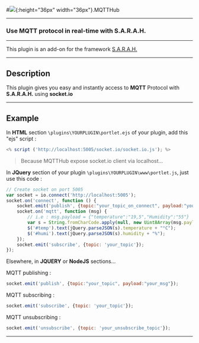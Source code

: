 #![](../master/www/images/mqtthub.png){:height="36px" width="36px"}.MQTTHub

***
### Use MQTT protocol in real-time with S.A.R.A.H.
***
This plugin is an add-on for the framework [S.A.R.A.H.](http://encausse.net/s-a-r-a-h)
***
## Description
This plugin gives you easy and instantly access to **MQTT** Protocol with **S.A.R.A.H.** using **socket.io**
***

## Example

In **HTML** section `\plugins\YOURPLUGIN\portlet.ejs` of your plugin, add this "ejs" script :
```js
<% script ('http://localhost:5005/socket.io/socket.io.js'); %>
```
> Because MQTTHub expose socket.io client via localhost...

In **JQuery** section of your plugin `\plugins\YOURPLUGIN\www\portlet.js`, just use this code :
```js
// Create socket on port 5005
var socket = io.connect('http://localhost:5005');
socket.on('connect', function () {
    socket.emit('publish', {topic:"your_topic_on_connect", payload:"your_mess_on_connect"});
    socket.on('mqtt', function (msg) {
    	// i.e : msg.payload = {"temperature":"19,5","Humidity":"55"}
        var s = String.fromCharCode.apply(null, new Uint8Array(msg.payload));
        $('#temp').text(jQuery.parseJSON(s).temperature + "°C");
        $('#humi').text(jQuery.parseJSON(s).humidity + "%");
    });
    socket.emit('subscribe', {topic: 'your_topic'});
});
```

Elsewhere, in **JQUERY** or **NodeJS** sections...

MQTT publishing :

```js
socket.emit('publish', {topic:"your_topic", payload:"your_msg"});
```

MQTT subscribing :
```js
socket.emit('subscribe', {topic: 'your_topic'});
```

MQTT unsubscribing :
```js
socket.emit('unsubscribe', {topic: 'your_unsubscribe_topic'});
```
***
